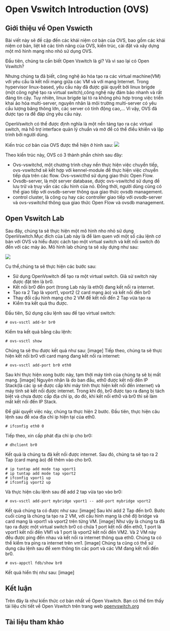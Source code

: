 # Open Vswitch Introduction (OVS)
## Giới thiệu về Open Vswicth
Bài viết này sẽ đề cập đến các khái niệm cơ bản của OVS, bao gồm các khái niệm cơ bản, liệt kê các tính năng của OVS, kiến trúc, cài đặt và xây dựng một mô hình mạng nho nhỏ sử dụng OVS.

Đầu tiên, chúng ta cần biết Open Vswitch là gì? Và vì sao lại có Open Vswitch?

Nhưng chúng ta đã biết, công nghệ ảo hóa tạo ra các virtual machine(VM) với yêu cầu là kết nối mạng giữa các VM và với mạng Internet. Trong hypervisor linux-based, yêu cầu này đã được giải quyết bởi linux brigde (một công nghệ tạo ra virtual switch),công nghệ này đảm bảo nhanh và rất đáng tin cậy. Tuy nhiên, linux brigde lại tỏ ra không phù hợp trong việc triển khai ảo hóa multi-server, nguyên nhân là môi trường multi-server có yêu cầu lượng băng thông lớn, các server có tính động cao,... Vì vậy, OVS đã được tạo ra để đáp ứng yêu cầu này.

OpenVswitch có thể được định nghĩa là một nền tảng tạo ra các virtual switch, mà hỗ trợ interface quản lý chuẩn và mở để có thể điều khiển và lập trình bởi người dùng.

Kiến trúc cơ bản của OVS được thể hiện ở hình sau:
![](http://www.yet.org/images/posts/ovs-archi.png)

Theo kiến trúc này, OVS có 3 thành phần chính sau đây:
- Ovs-vswitchd, một chương trình chạy nền thực hiện việc chuyển tiếp, ovs-vswitchd sẽ kết hợp với kennel-module để thực hiện việc chuyển tiếp dựa trên các flow. Ovs-vswicthd sử dụng giao thức Open Flow.
- Ovsdb-server, là một server database, được ovs-vswitchd sử dụng để lưu trữ và truy vấn các cấu hình của nó. Đồng thời, người dùng cũng có thể giao tiếp với ovsdb-server thông qua giao thức ovsdb management.
- control cluster, là công cụ hay các controller giao tiếp với ovsdb-server và ovs-vswitchd thông qua giao thức Open Flow và ovsdb management.

## Open Vswitch Lab
Sau đây, chúng ta sẽ thực hiện một mô hình nho nhỏ sử dụng OpenVswitch.Mục đích của Lab này là để làm quen với một số câu lệnh cơ bản với OVS và hiểu được cách tạo một virtual switch và kết nối switch đó đến với các máy ảo. Mô hình lab chúng ta sẽ xây dựng như sau:

![](https://img.youtube.com/vi/rYW7kQRyUvA/mqdefault.jpg)

Cụ thể,chúng ta sẽ thực hiện các bước sau:
- Sử dụng OpenVswitch để tạo ra một virtual switch. Giả sử switch này được đặt tên là br0.
- Kết nối br0 đến port (trong Lab này là eth0) đang kết nối ra internet.
- Tạo ra 2 Tap là vport1, vport2 (2 card mạng ảo) và kết nối đến br0
- Thay đổi cấu hình mạng cho 2 VM để kết nối đến 2 Tap vừa tạo ra
- Kiểm tra kết quả thu được.

Đầu tiên, Sử dụng câu lệnh sau để tạo virtual switch:
```
# ovs-vsctl add-br br0

```
Kiểm tra kết quả bằng câu lệnh:
```
# ovs-vsctl show

```
Chúng ta sẽ thu được kết quả như sau:
[image]
Tiếp theo, chúng ta sẽ thực hiện kết nối br0 với card mạng đang kết nối ra internet:
```
# ovs-vsctl add-port br0 eth0

```
Sau khi thực hiện xong bước này, tạm thời máy tính của chúng ta sẽ bị mất mạng.
[image]
Nguyên nhân là do ban đầu, eth0 được kết nối đến IP Stack(là các ip sẽ được cấp khi máy tính thực hiện kết nối đến internet) và máy tính sẽ kết nối được internet. Trong khi đó, br0 được tạo ra đang bị tách biệt và chưa được cấp địa chỉ ip, do đó, khi kết nối eth0 và br0 thì sẽ làm mất kết nối đến IP Stack.

Để giải quyết việc này, chúng ta thực hiện 2 bước. Đầu tiên, thực hiện câu lệnh sau để xóa địa chỉ ip hiện tại của eth0.
```
# ifconfig eth0 0

```
Tiếp theo, xin cấp phát địa chỉ ip cho br0:
```
# dhclient br0

```
Kết quả là chúng ta đã kết nối được internet. Sau đó, chúng ta sẽ tạo ra 2 Tap (card mạng ảo) để thêm vào cho br0.
```
# ip tuntap add mode tap vport1
# ip tuntap add mode tap vport2
# ifconfig vport1 up
# ifconfig vport2 up

```
Và thực hiện câu lệnh sau để add 2 tap vừa tạo vào br0:
```
# ovs-vsctl add-port mybridge vport1 -- add-port mybridge vport2

```
Kết quả chúng ta có được như sau:
[image]
Sau khi add 2 Tap đến br0. Bước cuối cùng là chúng ta tạo ra 2 VM, với cấu hình mạng là chế độ bridge và card mạng là vport1 và vport2 trên từng VM.
[image]
Như vậy là chúng ta đã tạo ra được một virtual switch br0 có chứa 1 port kết nối đến eth0, 1 port là vport1 kết nối đến VM1 và 1 port là vport2 kết nối đến VM2. Và 2 VM này đều được ping đến nhau và kết nối ra internet thông qua eth0. Chúng ta có thể kiểm tra ping ra internet trên vm1.
[image]
Chúng ta cũng có thể sử dụng câu lệnh sau để xem thông tin các port và các VM đang kết nối đến br0.
```
# ovs-appctl fdb/show br0

```
Kết quả hiển thị như sau:
[image]
## Kết luận
Trên đây là như kiến thức cơ bản nhất về Open Vswitch. Bạn có thể tìm thấy tài liệu chi tiết về Open Vswitch trên trang web [openvswitch.org](http://openvswitch.org)
## Tài liệu tham khảo

